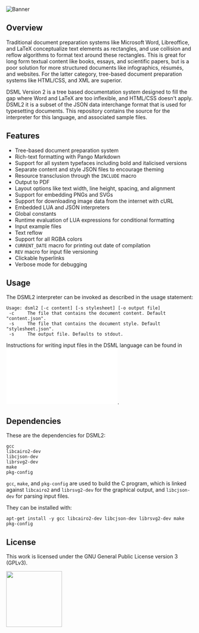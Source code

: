 ![Banner](https://s-christy.com/sbs/status-banner.svg?icon=image/picture_as_pdf&hue=200&title=DSML2&description=A%20new%20type%20of%20document%20preparation%20system)

## Overview

Traditional document preparation systems like Microsoft Word, Libreoffice, and
LaTeX conceptualize text elements as rectangles, and use collision and reflow
algorithms to format text around these rectangles. This is great for long form
textual content like books, essays, and scientific papers, but is a poor
solution for more structured documents like infographics, résumés, and websites.
For the latter category, tree-based document preparation systems like HTML/CSS,
and XML are superior.

DSML Version 2 is a tree based documentation system designed to fill the gap
where Word and LaTeX are too inflexible, and HTML/CSS doesn't apply. DSML2 it is
a subset of the JSON data interchange format that is used for typesetting
documents. This repository contains the source for the interpreter for this
language, and associated sample files.

## Features

- Tree-based document preparation system
- Rich-text formatting with Pango Markdown
- Support for all system typefaces including bold and italicised versions
- Separate content and style JSON files to encourage theming
- Resource transclusion through the `INCLUDE` macro
- Output to PDF
- Layout options like text width, line height, spacing, and alignment
- Support for embedding PNGs and SVGs
- Support for downloading image data from the internet with cURL
- Embedded LUA and JSON interpreters
- Global constants
- Runtime evaluation of LUA expressions for conditional formatting
- Input example files
- Text reflow
- Support for all RGBA colors
- `CURRENT_DATE` macro for printing out date of compilation
- `REV` macro for input file versioning
- Clickable hyperlinks
- Verbose mode for debugging

## Usage

The DSML2 interpreter can be invoked as described in the usage statement:

```
Usage: dsml2 [-c content] [-s stylesheet] [-o output file]
 -c     The file that contains the document content. Default "content.json".
 -s     The file that contains the document style. Default "stylesheet.json".
 -s     The output file. Defaults to stdout.
```

Instructions for writing input files in the DSML language can be found in ![the
DSML2 primer](./PRIMER.md).

## Dependencies

These are the dependencies for DSML2:

```
gcc
libcairo2-dev
libcjson-dev
librsvg2-dev
make
pkg-config
```

`gcc`, `make`, and `pkg-config` are used to build the C program, which is
linked against `libcairo2` and `librsvg2-dev` for the graphical output, and
`libcjson-dev` for parsing input files.

They can be installed with:

```
apt-get install -y gcc libcairo2-dev libcjson-dev librsvg2-dev make pkg-config
```

## License

This work is licensed under the GNU General Public License version 3 (GPLv3).

[<img src="https://s-christy.com/status-banner-service/GPLv3_Logo.svg" width="150" />](https://www.gnu.org/licenses/gpl-3.0.en.html)

